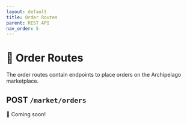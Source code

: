 ```yaml
---
layout: default
title: Order Routes
parent: REST API
nav_order: 5
---
```


# 📄 Order Routes

The order routes contain endpoints to place orders on the Archipelago marketplace.

## POST `/market/orders`

:construction: Coming soon!

